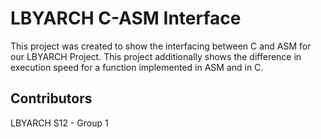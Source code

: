 # LBYARCH C-ASM Interface
This project was created to show the interfacing between C and ASM for our LBYARCH Project. This project additionally shows the difference in execution speed for a function implemented in ASM and in C.

## Contributors
LBYARCH S12 - Group 1

